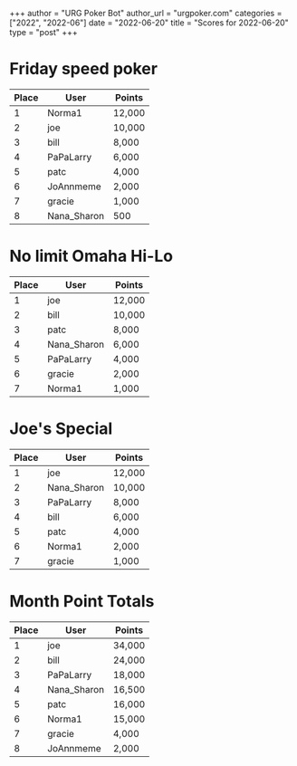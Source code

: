 +++
author = "URG Poker Bot"
author_url = "urgpoker.com"
categories = ["2022", "2022-06"]
date = "2022-06-20"
title = "Scores for 2022-06-20"
type = "post"
+++
# Friday speed poker

| Place | User | Points |
|-------|------|--------|
| 1 | Norma1 | 12,000 |
| 2 | joe | 10,000 |
| 3 | bill | 8,000 |
| 4 | PaPaLarry | 6,000 |
| 5 | patc | 4,000 |
| 6 | JoAnnmeme | 2,000 |
| 7 | gracie | 1,000 |
| 8 | Nana_Sharon | 500 |

# No limit Omaha Hi-Lo

| Place | User | Points |
|-------|------|--------|
| 1 | joe | 12,000 |
| 2 | bill | 10,000 |
| 3 | patc | 8,000 |
| 4 | Nana_Sharon | 6,000 |
| 5 | PaPaLarry | 4,000 |
| 6 | gracie | 2,000 |
| 7 | Norma1 | 1,000 |

# Joe's Special

| Place | User | Points |
|-------|------|--------|
| 1 | joe | 12,000 |
| 2 | Nana_Sharon | 10,000 |
| 3 | PaPaLarry | 8,000 |
| 4 | bill | 6,000 |
| 5 | patc | 4,000 |
| 6 | Norma1 | 2,000 |
| 7 | gracie | 1,000 |

# Month Point Totals

| Place | User | Points |
|-------|------|--------|
| 1 | joe | 34,000 |
| 2 | bill | 24,000 |
| 3 | PaPaLarry | 18,000 |
| 4 | Nana_Sharon | 16,500 |
| 5 | patc | 16,000 |
| 6 | Norma1 | 15,000 |
| 7 | gracie | 4,000 |
| 8 | JoAnnmeme | 2,000 |
